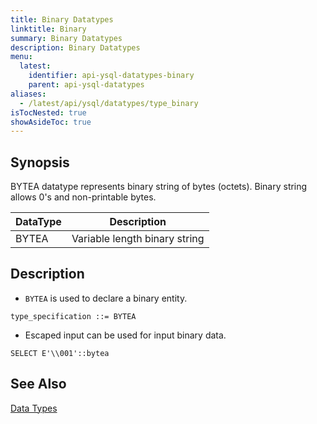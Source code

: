 ```yaml
---
title: Binary Datatypes
linktitle: Binary
summary: Binary Datatypes
description: Binary Datatypes
menu:
  latest:
    identifier: api-ysql-datatypes-binary
    parent: api-ysql-datatypes
aliases:
  - /latest/api/ysql/datatypes/type_binary
isTocNested: true
showAsideToc: true
---
```


## Synopsis
BYTEA datatype represents binary string of bytes (octets). Binary string allows 0's and non-printable bytes.

DataType | Description |
---------|-------------|
BYTEA | Variable length binary string |

## Description
- `BYTEA` is used to declare a binary entity.

```
type_specification ::= BYTEA
```

- Escaped input can be used for input binary data.

```
SELECT E'\\001'::bytea
```

## See Also

[Data Types](../datatypes)
